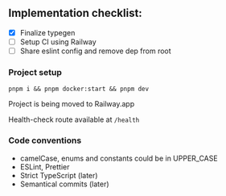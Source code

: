 ## Implementation checklist:

- [x] Finalize typegen
- [ ] Setup CI using Railway
- [ ] Share eslint config and remove dep from root

### Project setup

`pnpm i && pnpm docker:start && pnpm dev`

Project is being moved to Railway.app

Health-check route available at `/health`

### Code conventions

- camelCase, enums and constants could be in UPPER_CASE
- ESLint, Prettier
- Strict TypeScript (later)
- Semantical commits (later)

